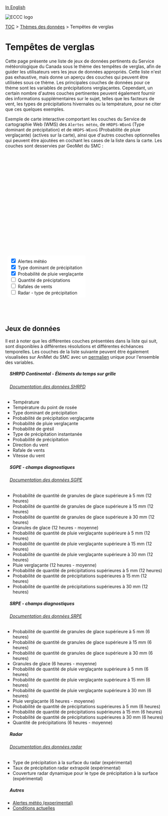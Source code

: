 [In English](ice_storms_en.md)

![ECCC logo](../img_eccc-logo.png)

[TOC](../readme_fr.md) > [Thèmes des données](readme_fr.md) > Tempêtes de verglas

# Tempêtes de verglas&emsp;<i class="wi wi-rain-mix" style="font-size: 45px; color: #4e64a6;"></i>

Cette page présente une liste de jeux de données pertinents du Service météorologique du Canada sous le thème des tempêtes de verglas, afin de guider les utilisateurs vers les jeux de données appropriés. Cette liste n'est pas exhaustive, mais donne un aperçu des couches qui peuvent être utilisées sous ce thème. Les principales couches de données pour ce thème sont les variables de précipitations verglaçantes. Cependant, un certain nombre d'autres couches pertinentes peuvent également fournir des informations supplémentaires sur le sujet, telles que les facteurs de vent, les types de précipitations hivernales ou la température, pour ne citer que ces quelques exemples.

Exemple de carte interactive comportant les couches du Service de cartographie Web (WMS) des `Alertes météo`, de `HRDPS-WEonG` (Type dominant de précipitation) et de `HRDPS-WEonG` (Probabilité de pluie verglaçante) (actives sur la carte), ainsi que d'autres couches optionnelles qui peuvent être ajoutées en cochant les cases de la liste dans la carte. Les couches sont desservies par GeoMet du SMC :

<div id="map" style="height: 500px; position: relative">
  <div id="legend-popup">
    <div id="legend-popup-content">
      <img id="legend-img" src="" />
    </div>
  </div>

  <div id="switch-content" style="position: absolute; z-index: 1; bottom: 40px; left: 8px;">
    <div id="switch-case">
        <label>
          <input type="checkbox" id="layer4" checked>
          <span onmouseover="updateLegend('https://geo.weather.gc.ca/geomet?version=1.3.0&service=WMS&request=GetLegendGraphic&sld_version=1.1.0&layer=ALERTS&format=image/png&STYLE=ALERTES')">Alertes météo</span>
        </label></br>
        <label>
          <input type="checkbox" id="layer1" checked>
          <span onmouseover="updateLegend('https://geo.wxod-dev.cmc.ec.gc.ca/geomet?version=1.3.0&service=WMS&request=GetLegendGraphic&sld_version=1.1.0&layer=GDPS-WEonG_15km_DominantPrecipType&format=image/png&STYLE=DominantPrecipType_Dis_Fr')">Type dominant de précipitation</span>
        </label></br>
        <label>
          <input type="checkbox" id="layer2" checked>
          <span onmouseover="updateLegend('https://geo.wxod-dev.cmc.ec.gc.ca/geomet?version=1.3.0&service=WMS&request=GetLegendGraphic&sld_version=1.1.0&layer=GDPS-WEonG_15km_FreezingRain-Prob&format=image/png&STYLE=FreezingRain-Prob')">Probabilité de pluie verglaçante</span>
        </label></br>
        <label>
          <input type="checkbox" id="layer5">
          <span onmouseover="updateLegend('https://geo.wxod-dev.cmc.ec.gc.ca/geomet?version=1.3.0&service=WMS&request=GetLegendGraphic&sld_version=1.1.0&layer=REPS.DIAG.6_PRMM.ERMEAN&format=image/png&STYLE=REPS_PRMM-LINEAR')">Quantité de préciptations</span>
        </label></br>
        <label>
          <input type="checkbox" id="layer3">
          <span onmouseover="updateLegend('https://geo.wxod-dev.cmc.ec.gc.ca/geomet?version=1.3.0&service=WMS&request=GetLegendGraphic&sld_version=1.1.0&layer=GDPS-WEonG_15km_WindGust&format=image/png&STYLE=GUST_INTERV_MS2KTS')">Rafales de vents</span>
        </label></br>
        <label>
          <input type="checkbox" id="layer6">
          <span onmouseover="updateLegend('https://geo.wxod-dev.cmc.ec.gc.ca/geomet?version=1.3.0&service=WMS&request=GetLegendGraphic&sld_version=1.1.0&layer=Radar_1km_SfcPrecipType&format=image/png&STYLE=SfcPrecipType_Dis_Fr')">Radar - type de précipitation</span>
        </label></br>
    </div>
  </div>
</div>
</br>


## Jeux de données

Il est à noter que les différentes couches présentées dans la liste qui suit, sont disponibles à différentes résolutions et différentes échéances temporelles.
Les couches de la liste suivante peuvent être également visualisées sur AniMet du SMC avec un [permalien](https://eccc-msc.github.io/msc-animet/?layers=GEPS.DIAG.12_FRMM.ERGE5;0.75;1;1;0,GEPS.DIAG.12_FRMM.ERGE15;0.75;0;1;0,GEPS.DIAG.12_FRMM.ERGE30;0.75;0;1;0,GEPS.DIAG.12_FRMM.ERMEAN;0.75;0;1;0,GEPS.DIAG.12_PEMM.ERGE5;0.75;0;1;0,GEPS.DIAG.12_PEMM.ERGE15;0.75;0;1;0,GEPS.DIAG.12_PEMM.ERGE30;0.75;0;1;0,GEPS.DIAG.12_PEMM.ERMEAN;0.75;0;1;0,GEPS.DIAG.12_PRMM.ERGE5;0.75;0;1;0,GEPS.DIAG.12_PRMM.ERGE15;0.75;0;1;0,GEPS.DIAG.12_PRMM.ERGE30;0.75;0;1;0,REPS.DIAG.6_FRMM.ERGE5;0.75;0;1;0,REPS.DIAG.6_FRMM.ERGE15;0.75;0;1;0,REPS.DIAG.6_FRMM.ERGE30;0.75;0;1;0,REPS.DIAG.6_FRMM.ERMEAN;0.75;0;1;0,REPS.DIAG.6_PEMM.ERGE5;0.75;0;1;0,REPS.DIAG.6_PEMM.ERGE15;0.75;0;1;0,REPS.DIAG.6_PEMM.ERGE30;0.75;0;1;0,REPS.DIAG.6_PEMM.ERMEAN;0.75;0;1;0,REPS.DIAG.6_PRMM.ERGE5;0.75;0;1;0,REPS.DIAG.6_PRMM.ERGE15;0.75;0;1;0,REPS.DIAG.6_PRMM.ERGE30;0.75;0;1;0,REPS.DIAG.6_PRMM.ERMEAN;0.75;0;1;0,GDPS-WEonG_15km_WindSpeed;0.75;0;1;0,GDPS-WEonG_15km_WindGust;0.75;0;1;0,GDPS-WEonG_15km_WindDir;0.75;0;1;0,GDPS-WEonG_15km_Precip-Prob;0.75;0;1;0,GDPS-WEonG_15km_InstantPrecipType;0.75;0;1;0,GDPS-WEonG_15km_IcePellets-Prob;0.75;0;1;0,GDPS-WEonG_15km_FreezingRain-Prob;0.75;0;1;0,GDPS-WEonG_15km_FreezingPrecip-Prob;0.75;0;1;0,GDPS-WEonG_15km_DominantPrecipType;0.75;0;1;0,GDPS-WEonG_15km_DewPointTemp;0.75;0;1;0,GDPS-WEonG_15km_AirTemp;0.75;0;1;0,CURRENT_CONDITIONS;0.75;0;1;0,ALERTS;0.75;0;1;0,Radar_1km_SfcPrecipType;0.75;0;1;0,Radar-Coverage_SfcPrecipType;0.75;0;1;0,Radar_1km_dBZ-Extrapolation;0.75;0;1;0&extent=-17028947,1084196,-370327,93289111) unique pour l'ensemble des variables.

##### &emsp;<span class="badge badge-info">SHRPD Continental - Éléments du temps sur grille</span>
###### &emsp;[Documentation des données SHRPD](../msc-data/nwp_hrdps/readme_hrdps_fr.md)
* Température
* Température du point de rosée
* Type dominant de précipitation
* Probabilité de précipitation verglaçante
* Probabilité de pluie verglaçante
* Probabilité de grésil
* Type de précipitation instantanée
* Probabilité de précipitation
* Direction du vent
* Rafale de vents
* Vitesse du vent</br>

##### &emsp;<span class="badge badge-info">SGPE - champs diagnostiques</span>
###### &emsp;[Documentation des données SGPE](../msc-data/nwp_geps/readme_geps_fr.md)
* Probabilité de quantité de granules de glace supérieure à 5 mm (12 heures)
* Probabilité de quantité de granules de glace supérieure à 15 mm (12 heures)
* Probabilité de quantité de granules de glace supérieure à 30 mm (12 heures)
* Granules de glace (12 heures - moyenne)
* Probabilité de quantité de pluie verglaçante supérieure à 5 mm (12 heures)
* Probabilité de quantité de pluie verglaçante supérieure à 15 mm (12 heures)
* Probabilité de quantité de pluie verglaçante supérieure à 30 mm (12 heures)
* Pluie verglaçante (12 heures - moyenne)
* Probabilité de quantité de précipitations supérieures à 5 mm (12 heures)
* Probabilité de quantité de précipitations supérieures à 15 mm (12 heures)
* Probabilité de quantité de précipitations supérieures à 30 mm (12 heures)</br>

##### &emsp;<span class="badge badge-info">SRPE - champs diagnostiques</span>
###### &emsp;[Documentation des données SRPE](../msc-data/nwp_reps/readme_reps_fr.md)
* Probabilité de quantité de granules de glace supérieure à 5 mm (6 heures)
* Probabilité de quantité de granules de glace supérieure à 15 mm (6 heures)
* Probabilité de quantité de granules de glace supérieure à 30 mm (6 heures)
* Granules de glace (6 heures - moyenne)
* Probabilité de quantité de pluie verglaçante supérieure à 5 mm (6 heures)
* Probabilité de quantité de pluie verglaçante supérieure à 15 mm (6 heures)
* Probabilité de quantité de pluie verglaçante supérieure à 30 mm (6 heures)
* Pluie verglaçante (6 heures - moyenne)
* Probabilité de quantité de précipitations supérieures à 5 mm (6 heures)
* Probabilité de quantité de précipitations supérieures à 15 mm (6 heures)
* Probabilité de quantité de précipitations supérieures à 30 mm (6 heures)
* Quantité de précipitations (6 heures - moyenne)</br>

##### &emsp;<span class="badge badge-info">Radar</span>
###### &emsp;[Documentation des données radar](http://geomet-dev-22.cmc.ec.gc.ca:8082/msc-data/obs_radar/readme_radar_fr/)
* Type de précipitation à la surface du radar (expérimental)
* Taux de précipitation radar extrapolé (expérimental)
* Couverture radar dynamique pour le type de précipitation à la surface (expérimental)</br>

##### &emsp;<span class="badge badge-info">Autres</span>

* [Alertes météo (experimental)](../msc-data/alerts/readme_alerts_fr.md)
* [Conditions actuelles](../msc-data/citypage-weather/readme_citypageweather_fr.md)


<style>
  #legend-img {
    margin: 0px;
  }
  #legend-popup {
    position: absolute;
    top: 40px;
    right: 8px;
    z-index: 2;
  }
  .legend-switch{
    top: 8px;
    right: .5em;
  }
  .ol-touch .legend-switch {
    top: 80px;
  }
 #switch-content {
  background-color: white;
  border-radius: 6px;
  padding: 7px;
 }
 label {
  font-size: 14px;
  margin-bottom: 0px;
 }
 input[type="checkbox"] {
  width: 14px;
  height: 14px;
  }
</style>

<link rel="stylesheet" href="https://cdn.jsdelivr.net/npm/ol@v7.3.0/ol.css" type="text/css"/>
<link rel="stylesheet" href="../../css/weather-icons-master/css/weather-icons.min.css">
<script src="https://cdn.polyfill.io/v2/polyfill.min.js?features=requestAnimationFrame,Element.prototype.classList,URL"></script>
<script src="https://cdn.jsdelivr.net/npm/ol@v7.3.0/dist/ol.js"></script>
<script src="https://cdnjs.cloudflare.com/ajax/libs/FileSaver.js/1.3.3/FileSaver.min.js"></script>
<script>
    function isIE() {
      return window.navigator.userAgent.match(/(MSIE|Trident)/);
    }
    var head = document.getElementsByTagName('head')[0];
    var js = document.createElement("script");
    js.type = "text/javascript";
    if (isIE())
    {
        js.src = "../../../js/ice_storms_theme_ie.js";
        document.getElementById("controller").setAttribute("hidden", true);
    }
    else
    {
        js.src = "../../../js/ice_storms_theme.js";
    }
    head.appendChild(js);
</script>